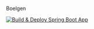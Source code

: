 Boelgen

[![Build & Deploy Spring Boot App](https://github.com/Boelgen/boelgen-backend/actions/workflows/main.yml/badge.svg?branch=main)](https://github.com/Boelgen/boelgen-backend/actions/workflows/main.yml)
